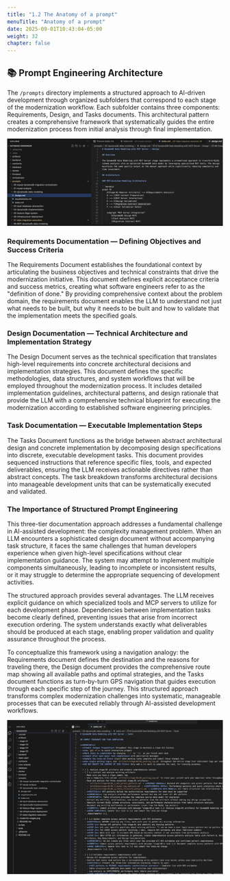 ```yaml
---
title: "1.2 The Anatomy of a prompt"
menuTitle: "Anatomy of a prompt"
date: 2025-09-01T10:43:04-05:00
weight: 32
chapter: false
---
```


## 📚 Prompt Engineering Architecture

The `/prompts` directory implements a structured approach to AI-driven development through organized subfolders that correspond to each stage of the modernization workflow. Each subfolder contains three components: Requirements, Design, and Tasks documents. This architectural pattern creates a comprehensive framework that systematically guides the entire modernization process from initial analysis through final implementation.

![Prompts](/static/images/modernizr/1/workflow-prompt-01.png)

### Requirements Documentation — Defining Objectives and Success Criteria

The Requirements Document establishes the foundational context by articulating the business objectives and technical constraints that drive the modernization initiative. This document defines explicit acceptance criteria and success metrics, creating what software engineers refer to as the "definition of done." By providing comprehensive context about the problem domain, the requirements document enables the LLM to understand not just what needs to be built, but why it needs to be built and how to validate that the implementation meets the specified goals.

### Design Documentation — Technical Architecture and Implementation Strategy  

The Design Document serves as the technical specification that translates high-level requirements into concrete architectural decisions and implementation strategies. This document defines the specific methodologies, data structures, and system workflows that will be employed throughout the modernization process. It includes detailed implementation guidelines, architectural patterns, and design rationale that provide the LLM with a comprehensive technical blueprint for executing the modernization according to established software engineering principles.

### Task Documentation — Executable Implementation Steps

The Tasks Document functions as the bridge between abstract architectural design and concrete implementation by decomposing design specifications into discrete, executable development tasks. This document provides sequenced instructions that reference specific files, tools, and expected deliverables, ensuring the LLM receives actionable directives rather than abstract concepts. The task breakdown transforms architectural decisions into manageable development units that can be systematically executed and validated.

### The Importance of Structured Prompt Engineering

This three-tier documentation approach addresses a fundamental challenge in AI-assisted development: the complexity management problem. When an LLM encounters a sophisticated design document without accompanying task structure, it faces the same challenges that human developers experience when given high-level specifications without clear implementation guidance. The system may attempt to implement multiple components simultaneously, leading to incomplete or inconsistent results, or it may struggle to determine the appropriate sequencing of development activities.

The structured approach provides several advantages. The LLM receives explicit guidance on which specialized tools and MCP servers to utilize for each development phase. Dependencies between implementation tasks become clearly defined, preventing issues that arise from incorrect execution ordering. The system understands exactly what deliverables should be produced at each stage, enabling proper validation and quality assurance throughout the process.

To conceptualize this framework using a navigation analogy: the Requirements document defines the destination and the reasons for traveling there, the Design document provides the comprehensive route map showing all available paths and optimal strategies, and the Tasks document functions as turn-by-turn GPS navigation that guides execution through each specific step of the journey. This structured approach transforms complex modernization challenges into systematic, manageable processes that can be executed reliably through AI-assisted development workflows.

![Tasks](/static/images/modernizr/1/workflow-prompt-02.png)

